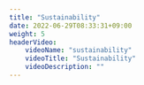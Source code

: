 ```yaml
---
title: "Sustainability"
date: 2022-06-29T08:33:31+09:00
weight: 5
headerVideo: 
    videoName: "sustainability"
    videoTitle: "Sustainability"
    videoDescription: ""
---
```


